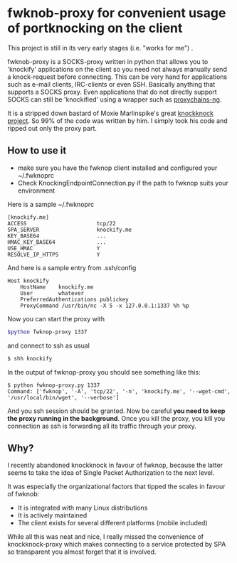 # fwknob-proxy for convenient usage of portknocking on the client

This project is still in its very early stages (i.e. "works for me") .

fwknob-proxy is a SOCKS-proxy written in python that allows you to 'knockify'
applications on the client so you need not always manually send a knock-request before connecting. This can be very hand for applications such as e-mail clients, IRC-clients or even SSH. Basically anything that supports a SOCKS proxy. Even applications that do not directly support SOCKS can still be 'knockified' using a wrapper such as [proxychains-ng](https://github.com/rofl0r/proxychains-ng).

It is a stripped down bastard of Moxie Marlinspike's great [knockknock project](https://github.com/moxie0/knockknock). So 99% of the code was written by him. I simply took his code and ripped out only the proxy part.

## How to use it
* make sure you have the fwknop client installed and configured your ~/.fwknoprc
* Check KnockingEndpointConnection.py if the path to fwknop suits your environment

Here is a sample ~/.fwknoprc

```
[knockify.me]
ACCESS                      tcp/22
SPA_SERVER                  knockify.me
KEY_BASE64                  ...
HMAC_KEY_BASE64             ...
USE_HMAC                    Y
RESOLVE_IP_HTTPS            Y
```
And here is a sample entry from .ssh/config

```
Host knockify
    HostName    knockify.me
    User        whatever
    PreferredAuthentications publickey
    ProxyCommand /usr/bin/nc -X 5 -x 127.0.0.1:1337 %h %p
```

Now you can start the proxy with

```zsh
$python fwknop-proxy 1337
```

and connect to ssh as usual

```zsh
$ shh knockify
```

In the output of fwknop-proxy you should see something like this:

```
$ python fwknop-proxy.py 1337
Command: ['fwknop', '-A', 'tcp/22', '-n', 'knockify.me', '--wget-cmd', '/usr/local/bin/wget', '--verbose']
```

And you ssh session should be granted. Now be careful **you need to keep the proxy running in the background**. Once you kill the proxy, you kill you connection as ssh is forwarding all its traffic through your proxy.

## Why?
I recently abandoned knockknock in favour of fwknop, because the latter seems to take the idea of Single Packet Authorization to the next level.

It was especially the organizational factors that tipped the scales in favour of fwknob:

* It is integrated with many Linux distributions
* It is actively maintained
* The client exists for several different platforms (mobile included)

While all this was neat and nice, I really missed the convenience of knockknock-proxy which makes connecting to a service protected by SPA so transparent you almost forget that it is involved.



